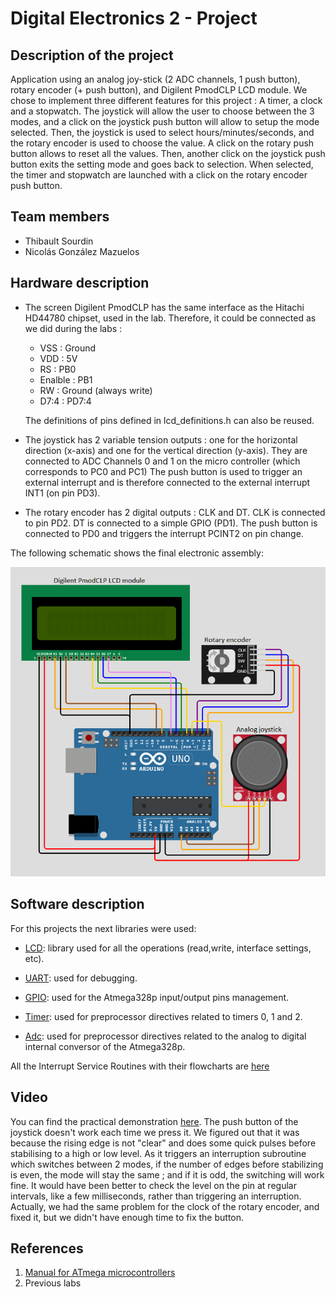 # Digital Electronics 2 - Project

## Description of the project

Application using an analog joy-stick (2 ADC channels, 1 push button), rotary encoder (+ push button), and Digilent PmodCLP LCD module.
We chose to implement three different features for this project : A timer, a clock and a stopwatch. The joystick will allow the user to choose between the 3 modes, and a click on the joystick push button will allow to setup the mode selected. Then, the joystick is used to select hours/minutes/seconds, and the rotary encoder is used to choose the value. A click on the rotary push button allows to reset all the values. Then, another click on the joystick push button exits the setting mode and goes back to selection. When selected, the timer and stopwatch are launched with a click on the rotary encoder push button.

## Team members

* Thibault Sourdin
* Nicolás González Mazuelos

## Hardware description

- The screen Digilent PmodCLP has the same interface as the Hitachi HD44780 chipset, used in the lab. Therefore, it could be connected as we did during the labs :
  - VSS : Ground
  - VDD : 5V
  - RS : PB0
  - Enalble : PB1
  - RW : Ground (always write)
  - D7:4 : PD7:4

  The definitions of pins defined in lcd_definitions.h can also be reused.

- The joystick has 2 variable tension outputs : one for the horizontal direction (x-axis) and one for the vertical direction (y-axis). They are connected to ADC Channels 0 and 1 on the micro controller (which corresponds to PC0 and PC1) The push button is used to trigger an external interrupt and is therefore connected to the external interrupt INT1 (on pin PD3).

- The rotary encoder has 2 digital outputs : CLK and DT. CLK is connected to pin PD2. DT is connected to a simple GPIO (PD1). The push button is connected to PD0 and triggers the interrupt PCINT2 on pin change.

The following schematic shows the final electronic assembly:

![](./Documentation/Hardware_schematics.png)

## Software description
For this projects the next libraries were used:
* [LCD](./lib/lcd): library used for all the operations (read,write, interface settings, etc).
* [UART](./lib/uart): used for debugging.

* [GPIO](./lib/gpio): used for the Atmega328p input/output pins management.
* [Timer](./include/timer.h): used for preprocessor directives related to timers 0, 1 and 2. 
* [Adc](./include/adc.h): used for preprocessor directives related to the analog to digital internal conversor of the Atmega328p.

All the Interrupt Service Routines with their flowcharts are [here](./Documentation)

## Video

You can find the practical demonstration [here](https://www.youtube.com/watch?v=-vp1Gv8bRH0&ab_channel=NicoGM).
The push button of the joystick doesn't work each time we press it. We figured out that it was because the rising edge is not "clear" and does some quick pulses before stabilising to a high or low level. As it triggers an interruption subroutine which switches between 2 modes, if the number of edges before stabilizing is even, the mode will stay the same ; and if it is odd, the switching will work fine.
It would have been better to check the level on the pin at regular intervals, like a few milliseconds, rather than triggering an interruption. Actually, we had the same problem for the clock of the rotary encoder, and fixed it, but we didn't have enough time to fix the button.

## References

1. [Manual for ATmega microcontrollers](https://www.microchip.com/en-us/product/ATmega328p)
2. Previous labs
